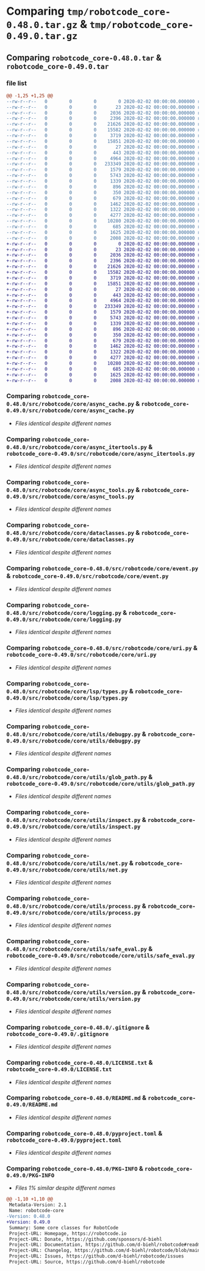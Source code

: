 # Comparing `tmp/robotcode_core-0.48.0.tar.gz` & `tmp/robotcode_core-0.49.0.tar.gz`

## Comparing `robotcode_core-0.48.0.tar` & `robotcode_core-0.49.0.tar`

### file list

```diff
@@ -1,25 +1,25 @@
--rw-r--r--   0        0        0        0 2020-02-02 00:00:00.000000 robotcode_core-0.48.0/src/robotcode/core/__init__.py
--rw-r--r--   0        0        0       23 2020-02-02 00:00:00.000000 robotcode_core-0.48.0/src/robotcode/core/__version__.py
--rw-r--r--   0        0        0     2036 2020-02-02 00:00:00.000000 robotcode_core-0.48.0/src/robotcode/core/async_cache.py
--rw-r--r--   0        0        0     2396 2020-02-02 00:00:00.000000 robotcode_core-0.48.0/src/robotcode/core/async_itertools.py
--rw-r--r--   0        0        0    21626 2020-02-02 00:00:00.000000 robotcode_core-0.48.0/src/robotcode/core/async_tools.py
--rw-r--r--   0        0        0    15582 2020-02-02 00:00:00.000000 robotcode_core-0.48.0/src/robotcode/core/dataclasses.py
--rw-r--r--   0        0        0     3719 2020-02-02 00:00:00.000000 robotcode_core-0.48.0/src/robotcode/core/event.py
--rw-r--r--   0        0        0    15851 2020-02-02 00:00:00.000000 robotcode_core-0.48.0/src/robotcode/core/logging.py
--rw-r--r--   0        0        0       27 2020-02-02 00:00:00.000000 robotcode_core-0.48.0/src/robotcode/core/py.typed
--rw-r--r--   0        0        0      443 2020-02-02 00:00:00.000000 robotcode_core-0.48.0/src/robotcode/core/types.py
--rw-r--r--   0        0        0     4964 2020-02-02 00:00:00.000000 robotcode_core-0.48.0/src/robotcode/core/uri.py
--rw-r--r--   0        0        0   233349 2020-02-02 00:00:00.000000 robotcode_core-0.48.0/src/robotcode/core/lsp/types.py
--rw-r--r--   0        0        0     1579 2020-02-02 00:00:00.000000 robotcode_core-0.48.0/src/robotcode/core/utils/debugpy.py
--rw-r--r--   0        0        0     5743 2020-02-02 00:00:00.000000 robotcode_core-0.48.0/src/robotcode/core/utils/glob_path.py
--rw-r--r--   0        0        0     1339 2020-02-02 00:00:00.000000 robotcode_core-0.48.0/src/robotcode/core/utils/inspect.py
--rw-r--r--   0        0        0      896 2020-02-02 00:00:00.000000 robotcode_core-0.48.0/src/robotcode/core/utils/net.py
--rw-r--r--   0        0        0      350 2020-02-02 00:00:00.000000 robotcode_core-0.48.0/src/robotcode/core/utils/path.py
--rw-r--r--   0        0        0      679 2020-02-02 00:00:00.000000 robotcode_core-0.48.0/src/robotcode/core/utils/process.py
--rw-r--r--   0        0        0     1462 2020-02-02 00:00:00.000000 robotcode_core-0.48.0/src/robotcode/core/utils/safe_eval.py
--rw-r--r--   0        0        0     1322 2020-02-02 00:00:00.000000 robotcode_core-0.48.0/src/robotcode/core/utils/version.py
--rw-r--r--   0        0        0     4277 2020-02-02 00:00:00.000000 robotcode_core-0.48.0/.gitignore
--rw-r--r--   0        0        0    10280 2020-02-02 00:00:00.000000 robotcode_core-0.48.0/LICENSE.txt
--rw-r--r--   0        0        0      685 2020-02-02 00:00:00.000000 robotcode_core-0.48.0/README.md
--rw-r--r--   0        0        0     1625 2020-02-02 00:00:00.000000 robotcode_core-0.48.0/pyproject.toml
--rw-r--r--   0        0        0     2008 2020-02-02 00:00:00.000000 robotcode_core-0.48.0/PKG-INFO
+-rw-r--r--   0        0        0        0 2020-02-02 00:00:00.000000 robotcode_core-0.49.0/src/robotcode/core/__init__.py
+-rw-r--r--   0        0        0       23 2020-02-02 00:00:00.000000 robotcode_core-0.49.0/src/robotcode/core/__version__.py
+-rw-r--r--   0        0        0     2036 2020-02-02 00:00:00.000000 robotcode_core-0.49.0/src/robotcode/core/async_cache.py
+-rw-r--r--   0        0        0     2396 2020-02-02 00:00:00.000000 robotcode_core-0.49.0/src/robotcode/core/async_itertools.py
+-rw-r--r--   0        0        0    21626 2020-02-02 00:00:00.000000 robotcode_core-0.49.0/src/robotcode/core/async_tools.py
+-rw-r--r--   0        0        0    15582 2020-02-02 00:00:00.000000 robotcode_core-0.49.0/src/robotcode/core/dataclasses.py
+-rw-r--r--   0        0        0     3719 2020-02-02 00:00:00.000000 robotcode_core-0.49.0/src/robotcode/core/event.py
+-rw-r--r--   0        0        0    15851 2020-02-02 00:00:00.000000 robotcode_core-0.49.0/src/robotcode/core/logging.py
+-rw-r--r--   0        0        0       27 2020-02-02 00:00:00.000000 robotcode_core-0.49.0/src/robotcode/core/py.typed
+-rw-r--r--   0        0        0      443 2020-02-02 00:00:00.000000 robotcode_core-0.49.0/src/robotcode/core/types.py
+-rw-r--r--   0        0        0     4964 2020-02-02 00:00:00.000000 robotcode_core-0.49.0/src/robotcode/core/uri.py
+-rw-r--r--   0        0        0   233349 2020-02-02 00:00:00.000000 robotcode_core-0.49.0/src/robotcode/core/lsp/types.py
+-rw-r--r--   0        0        0     1579 2020-02-02 00:00:00.000000 robotcode_core-0.49.0/src/robotcode/core/utils/debugpy.py
+-rw-r--r--   0        0        0     5743 2020-02-02 00:00:00.000000 robotcode_core-0.49.0/src/robotcode/core/utils/glob_path.py
+-rw-r--r--   0        0        0     1339 2020-02-02 00:00:00.000000 robotcode_core-0.49.0/src/robotcode/core/utils/inspect.py
+-rw-r--r--   0        0        0      896 2020-02-02 00:00:00.000000 robotcode_core-0.49.0/src/robotcode/core/utils/net.py
+-rw-r--r--   0        0        0      350 2020-02-02 00:00:00.000000 robotcode_core-0.49.0/src/robotcode/core/utils/path.py
+-rw-r--r--   0        0        0      679 2020-02-02 00:00:00.000000 robotcode_core-0.49.0/src/robotcode/core/utils/process.py
+-rw-r--r--   0        0        0     1462 2020-02-02 00:00:00.000000 robotcode_core-0.49.0/src/robotcode/core/utils/safe_eval.py
+-rw-r--r--   0        0        0     1322 2020-02-02 00:00:00.000000 robotcode_core-0.49.0/src/robotcode/core/utils/version.py
+-rw-r--r--   0        0        0     4277 2020-02-02 00:00:00.000000 robotcode_core-0.49.0/.gitignore
+-rw-r--r--   0        0        0    10280 2020-02-02 00:00:00.000000 robotcode_core-0.49.0/LICENSE.txt
+-rw-r--r--   0        0        0      685 2020-02-02 00:00:00.000000 robotcode_core-0.49.0/README.md
+-rw-r--r--   0        0        0     1625 2020-02-02 00:00:00.000000 robotcode_core-0.49.0/pyproject.toml
+-rw-r--r--   0        0        0     2008 2020-02-02 00:00:00.000000 robotcode_core-0.49.0/PKG-INFO
```

### Comparing `robotcode_core-0.48.0/src/robotcode/core/async_cache.py` & `robotcode_core-0.49.0/src/robotcode/core/async_cache.py`

 * *Files identical despite different names*

### Comparing `robotcode_core-0.48.0/src/robotcode/core/async_itertools.py` & `robotcode_core-0.49.0/src/robotcode/core/async_itertools.py`

 * *Files identical despite different names*

### Comparing `robotcode_core-0.48.0/src/robotcode/core/async_tools.py` & `robotcode_core-0.49.0/src/robotcode/core/async_tools.py`

 * *Files identical despite different names*

### Comparing `robotcode_core-0.48.0/src/robotcode/core/dataclasses.py` & `robotcode_core-0.49.0/src/robotcode/core/dataclasses.py`

 * *Files identical despite different names*

### Comparing `robotcode_core-0.48.0/src/robotcode/core/event.py` & `robotcode_core-0.49.0/src/robotcode/core/event.py`

 * *Files identical despite different names*

### Comparing `robotcode_core-0.48.0/src/robotcode/core/logging.py` & `robotcode_core-0.49.0/src/robotcode/core/logging.py`

 * *Files identical despite different names*

### Comparing `robotcode_core-0.48.0/src/robotcode/core/uri.py` & `robotcode_core-0.49.0/src/robotcode/core/uri.py`

 * *Files identical despite different names*

### Comparing `robotcode_core-0.48.0/src/robotcode/core/lsp/types.py` & `robotcode_core-0.49.0/src/robotcode/core/lsp/types.py`

 * *Files identical despite different names*

### Comparing `robotcode_core-0.48.0/src/robotcode/core/utils/debugpy.py` & `robotcode_core-0.49.0/src/robotcode/core/utils/debugpy.py`

 * *Files identical despite different names*

### Comparing `robotcode_core-0.48.0/src/robotcode/core/utils/glob_path.py` & `robotcode_core-0.49.0/src/robotcode/core/utils/glob_path.py`

 * *Files identical despite different names*

### Comparing `robotcode_core-0.48.0/src/robotcode/core/utils/inspect.py` & `robotcode_core-0.49.0/src/robotcode/core/utils/inspect.py`

 * *Files identical despite different names*

### Comparing `robotcode_core-0.48.0/src/robotcode/core/utils/net.py` & `robotcode_core-0.49.0/src/robotcode/core/utils/net.py`

 * *Files identical despite different names*

### Comparing `robotcode_core-0.48.0/src/robotcode/core/utils/process.py` & `robotcode_core-0.49.0/src/robotcode/core/utils/process.py`

 * *Files identical despite different names*

### Comparing `robotcode_core-0.48.0/src/robotcode/core/utils/safe_eval.py` & `robotcode_core-0.49.0/src/robotcode/core/utils/safe_eval.py`

 * *Files identical despite different names*

### Comparing `robotcode_core-0.48.0/src/robotcode/core/utils/version.py` & `robotcode_core-0.49.0/src/robotcode/core/utils/version.py`

 * *Files identical despite different names*

### Comparing `robotcode_core-0.48.0/.gitignore` & `robotcode_core-0.49.0/.gitignore`

 * *Files identical despite different names*

### Comparing `robotcode_core-0.48.0/LICENSE.txt` & `robotcode_core-0.49.0/LICENSE.txt`

 * *Files identical despite different names*

### Comparing `robotcode_core-0.48.0/README.md` & `robotcode_core-0.49.0/README.md`

 * *Files identical despite different names*

### Comparing `robotcode_core-0.48.0/pyproject.toml` & `robotcode_core-0.49.0/pyproject.toml`

 * *Files identical despite different names*

### Comparing `robotcode_core-0.48.0/PKG-INFO` & `robotcode_core-0.49.0/PKG-INFO`

 * *Files 1% similar despite different names*

```diff
@@ -1,10 +1,10 @@
 Metadata-Version: 2.1
 Name: robotcode-core
-Version: 0.48.0
+Version: 0.49.0
 Summary: Some core classes for RobotCode
 Project-URL: Homepage, https://robotcode.io
 Project-URL: Donate, https://github.com/sponsors/d-biehl
 Project-URL: Documentation, https://github.com/d-biehl/robotcode#readme
 Project-URL: Changelog, https://github.com/d-biehl/robotcode/blob/main/CHANGELOG.md
 Project-URL: Issues, https://github.com/d-biehl/robotcode/issues
 Project-URL: Source, https://github.com/d-biehl/robotcode
```

